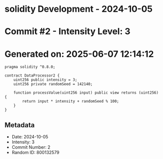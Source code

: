 ﻿# solidity Development - 2024-10-05
# Commit #2 - Intensity Level: 3
# Generated on: 2025-06-07 12:14:12
```solidity
pragma solidity ^0.8.0;

contract DataProcessor2 {
    uint256 public intensity = 3;
    uint256 private randomSeed = 142140;

    function processValue(uint256 input) public view returns (uint256) {
        return input * intensity + randomSeed % 100;
    }
}
```
## Metadata
- Date: 2024-10-05
- Intensity: 3
- Commit Number: 2
- Random ID: 800132579
